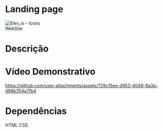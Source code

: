 # Landing page 
![Elev_io - Icons](https://github.com/user-attachments/assets/08700aa5-683f-47d9-b53d-2bd45c8650ec)  <br>  WebSite

# Descrição 
 

#  Vídeo Demonstrativo
https://github.com/user-attachments/assets/729c15ee-d953-4048-8a3a-d98b354a7fb4

# Dependências 
 HTML 
 CSS 


